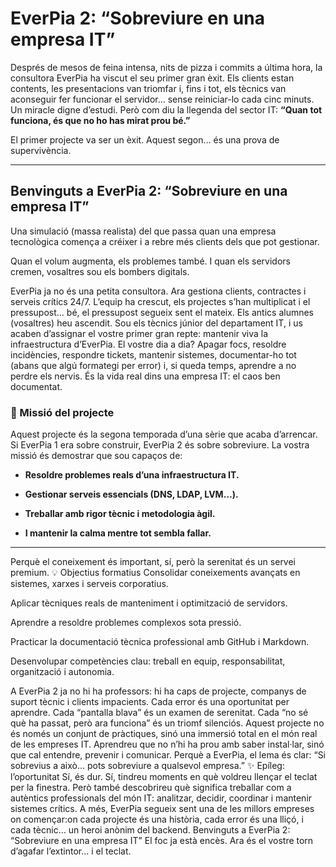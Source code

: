# EverPia 2: “Sobreviure en una empresa IT”
Després de mesos de feina intensa, nits de pizza i commits a última hora, la consultora EverPia ha viscut el seu primer gran èxit. Els clients estan contents, les presentacions van triomfar i, fins i tot, els tècnics van aconseguir fer funcionar el servidor… sense reiniciar-lo cada cinc minuts.
 Un miracle digne d’estudi.
Però com diu la llegenda del sector IT:
**“Quan tot funciona, és que no ho has mirat prou bé.”**

El primer projecte va ser un èxit.
 Aquest segon… és una prova de supervivència.

---

## Benvinguts a EverPia 2: “Sobreviure en una empresa IT” 
Una simulació (massa realista) del que passa quan una empresa tecnològica comença a créixer i a rebre més clients dels que pot gestionar.

 Quan el volum augmenta, els problemes també.
 I quan els servidors cremen, vosaltres sou els bombers digitals.

EverPia ja no és una petita consultora. Ara gestiona clients, contractes i serveis crítics 24/7.
L’equip ha crescut, els projectes s’han multiplicat i el pressupost… bé, el pressupost segueix sent el mateix.
Els antics alumnes (vosaltres) heu ascendit. Sou els tècnics júnior del departament IT, i us acaben d’assignar el vostre primer gran repte: mantenir viva la infraestructura d’EverPia.
El vostre dia a dia?
Apagar focs, resoldre incidències, respondre tickets, mantenir sistemes, documentar-ho tot (abans que algú formategi per error) i, si queda temps, aprendre a no perdre els nervis.
És la vida real dins una empresa IT:  el caos ben documentat.

### 🎯 Missió del projecte
Aquest projecte és la segona temporada d’una sèrie que acaba d’arrencar.
 Si EverPia 1 era sobre construir, EverPia 2 és sobre sobreviure.
La vostra missió és demostrar que sou capaços de:

- **Resoldre problemes reals d’una infraestructura IT.**


- **Gestionar serveis essencials (DNS, LDAP, LVM…).**


- **Treballar amb rigor tècnic i metodologia àgil.**


- **I mantenir la calma mentre tot sembla fallar.**

---

Perquè el coneixement és important, sí, però la serenitat és un servei premium.
💡 Objectius formatius
Consolidar coneixements avançats en sistemes, xarxes i serveis corporatius.


Aplicar tècniques reals de manteniment i optimització de servidors.


Aprendre a resoldre problemes complexos sota pressió.


Practicar la documentació tècnica professional amb GitHub i Markdown.


Desenvolupar competències clau: treball en equip, responsabilitat, organització i autonomia.

A EverPia 2 ja no hi ha professors: hi ha caps de projecte, companys de suport tècnic i clients impacients.
 Cada error és una oportunitat per aprendre.
 Cada “pantalla blava” és un examen de serenitat.
 Cada “no sé què ha passat, però ara funciona” és un triomf silenciós.
Aquest projecte no és només un conjunt de pràctiques, sinó una immersió total en el món real de les empreses IT.
 Aprendreu que no n’hi ha prou amb saber instal·lar, sinó que cal entendre, prevenir i comunicar.
Perquè a EverPia, el lema és clar:
“Si sobrevius a això... pots sobreviure a qualsevol empresa.”
✨ Epíleg: l’oportunitat
Sí, és dur.
 Sí, tindreu moments en què voldreu llençar el teclat per la finestra.
Però també descobrireu què significa treballar com a autèntics professionals del món IT: analitzar, decidir, coordinar i mantenir sistemes crítics.
A més, EverPia segueix sent una de les millors empreses on començar:on cada projecte és una història,
 cada error és una lliçó, i cada tècnic… un heroi anònim del backend.
Benvinguts a EverPia 2: “Sobreviure en una empresa IT” El foc ja està encès. Ara és el vostre torn d’agafar l’extintor… i el teclat.

